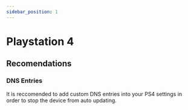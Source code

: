 ```yaml
---
sidebar_position: 1
---
```


# Playstation 4

## Recomendations

### DNS Entries

It is reccomended to add custom DNS entries into your PS4 settings in order to stop the device from auto updating.
